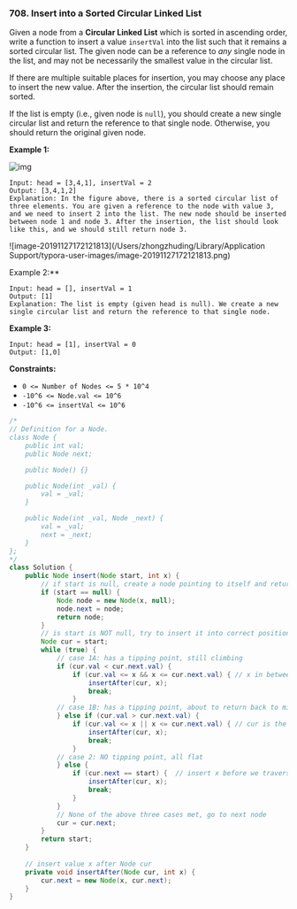 ### 708. Insert into a Sorted Circular Linked List

Given a node from a **Circular Linked List** which is sorted in ascending order, write a function to insert a value `insertVal` into the list such that it remains a sorted circular list. The given node can be a reference to *any* single node in the list, and may not be necessarily the smallest value in the circular list.

If there are multiple suitable places for insertion, you may choose any place to insert the new value. After the insertion, the circular list should remain sorted.

If the list is empty (i.e., given node is `null`), you should create a new single circular list and return the reference to that single node. Otherwise, you should return the original given node.

 

**Example 1:**

![img](https://assets.leetcode.com/uploads/2019/01/19/example_1_before_65p.jpg)

```
Input: head = [3,4,1], insertVal = 2
Output: [3,4,1,2]
Explanation: In the figure above, there is a sorted circular list of three elements. You are given a reference to the node with value 3, and we need to insert 2 into the list. The new node should be inserted between node 1 and node 3. After the insertion, the list should look like this, and we should still return node 3.

```

![image-20191127172121813](/Users/zhongzhuding/Library/Application Support/typora-user-images/image-20191127172121813.png)



Example 2:**

```
Input: head = [], insertVal = 1
Output: [1]
Explanation: The list is empty (given head is null). We create a new single circular list and return the reference to that single node.
```

**Example 3:**

```
Input: head = [1], insertVal = 0
Output: [1,0]
```

**Constraints:**

- `0 <= Number of Nodes <= 5 * 10^4`
- `-10^6 <= Node.val <= 10^6`
- `-10^6 <= insertVal <= 10^6`

~~~java
/*
// Definition for a Node.
class Node {
    public int val;
    public Node next;

    public Node() {}

    public Node(int _val) {
        val = _val;
    }

    public Node(int _val, Node _next) {
        val = _val;
        next = _next;
    }
};
*/
class Solution {
    public Node insert(Node start, int x) {
        // if start is null, create a node pointing to itself and return
        if (start == null) {
            Node node = new Node(x, null);
            node.next = node;
            return node;
        }
        // is start is NOT null, try to insert it into correct position
        Node cur = start;
        while (true) {
            // case 1A: has a tipping point, still climbing
            if (cur.val < cur.next.val) { 
                if (cur.val <= x && x <= cur.next.val) { // x in between cur and next
                    insertAfter(cur, x);
                    break;
                }
            // case 1B: has a tipping point, about to return back to min node
            } else if (cur.val > cur.next.val) { 
                if (cur.val <= x || x <= cur.next.val) { // cur is the tipping point, x is max or min val
                    insertAfter(cur, x);
                    break;
                }
            // case 2: NO tipping point, all flat
            } else {
                if (cur.next == start) {  // insert x before we traverse all nodes back to start
                    insertAfter(cur, x);
                    break;
                }
            }
            // None of the above three cases met, go to next node
            cur = cur.next;
        }
        return start;
    }
    
    // insert value x after Node cur
    private void insertAfter(Node cur, int x) {
        cur.next = new Node(x, cur.next);
    }
}
~~~

